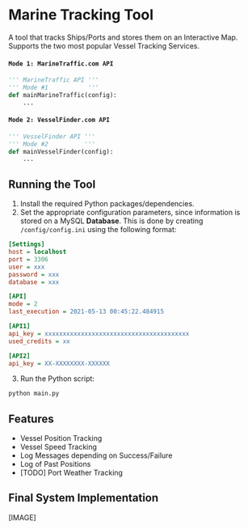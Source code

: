 # Marine Tracking Tool

A tool that tracks Ships/Ports and stores them on an Interactive Map. Supports the two most popular Vessel Tracking Services.

#### `Mode 1: MarineTraffic.com API`

``` python
''' MarineTraffic API '''
''' Mode #1           '''
def mainMarineTraffic(config):
    ...
```

#### `Mode 2: VesselFinder.com API`

``` python
''' VesselFinder API '''
''' Mode #2          '''
def mainVesselFinder(config):
    ...
```

## Running the Tool

1. Install the required Python packages/dependencies.
2. Set the appropriate configuration parameters, since information is stored on a MySQL **Database**. This is done by creating `/config/config.ini` using the following format:

``` ini
[Settings]
host = localhost
port = 3306
user = xxx
password = xxx
database = xxx

[API]
mode = 2
last_execution = 2021-05-13 00:45:22.484915

[API1]
api_key = xxxxxxxxxxxxxxxxxxxxxxxxxxxxxxxxxxxxxxxx
used_credits = xx

[API2]
api_key = XX-XXXXXXXX-XXXXXX
```

3. Run the Python script:

``` bash
python main.py
```

## Features

* Vessel Position Tracking
* Vessel Speed Tracking
* Log Messages depending on Success/Failure
* Log of Past Positions
* [TODO] Port Weather Tracking

## Final System Implementation

[IMAGE]